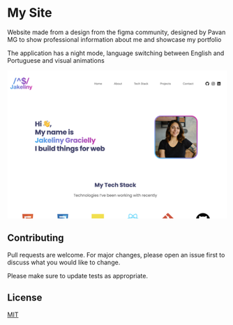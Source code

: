 # My Site

Website made from a design from the figma community, designed by Pavan MG to show professional information about me and showcase my portfolio

The application has a night mode, language switching between English and Portuguese and visual animations

![Website Preview](.github/Screenshot.png)

## Contributing

Pull requests are welcome. For major changes, please open an issue first
to discuss what you would like to change.

Please make sure to update tests as appropriate.

## License

[MIT](https://choosealicense.com/licenses/mit/)

